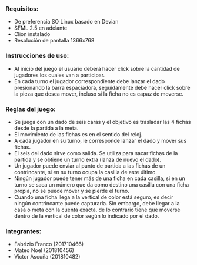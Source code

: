 ### Requisitos:
- De preferencia SO Linux basado en Devian
- SFML 2.5 en adelante
- Clion instalado
- Resolución de pantalla 1366x768
    
### Instrucciones de uso:
- Al inicio del juego el usuario deberá hacer click sobre la cantidad de jugadores los cuales van a participar. 
- En cada turno el jugador correspondiente debe lanzar el dado presionando la barra espaciadora, seguidamente debe hacer click sobre la pieza que desea mover, incluso si la ficha no es capaz de moverse.

### Reglas del juego:
- Se juega con un dado de seis caras y el objetivo es trasladar las 4 fichas desde la partida a la meta. 
- El movimiento de las fichas es en el sentido del reloj.
- A cada jugador en su turno, le corresponde lanzar el dado y mover sus fichas.
- El seis del dado sirve como salida. Se utiliza para sacar fichas de la partida y se obtiene un turno extra (lanza de nuevo el dado).
- Un jugador puede enviar al punto de partida a las fichas de un contrincante, si en su turno ocupa la casilla de este último.
- Ningún jugador puede tener más de una ficha en cada casilla, si en un turno se saca un número que da como destino una casilla con una ficha propia, no se puede mover y se pierde el turno.
- Cuando una ficha llega a la vertical de color está seguro, es decir ningún contrincante puede capturarla. Sin embargo, debe llegar a la casa o meta con la cuenta exacta, de lo contrario tiene que moverse dentro de la vertical de color según lo indicado por el dado.
    
### Integrantes:
- Fabrizio Franco (201710466)
- Mateo Noel (201810456)
- Victor Ascuña (201810482)
    

